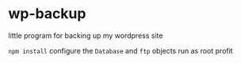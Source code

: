 # wp-backup
little program for backing up my wordpress site


`npm install`
configure the `Database` and `ftp` objects
run as root
profit
